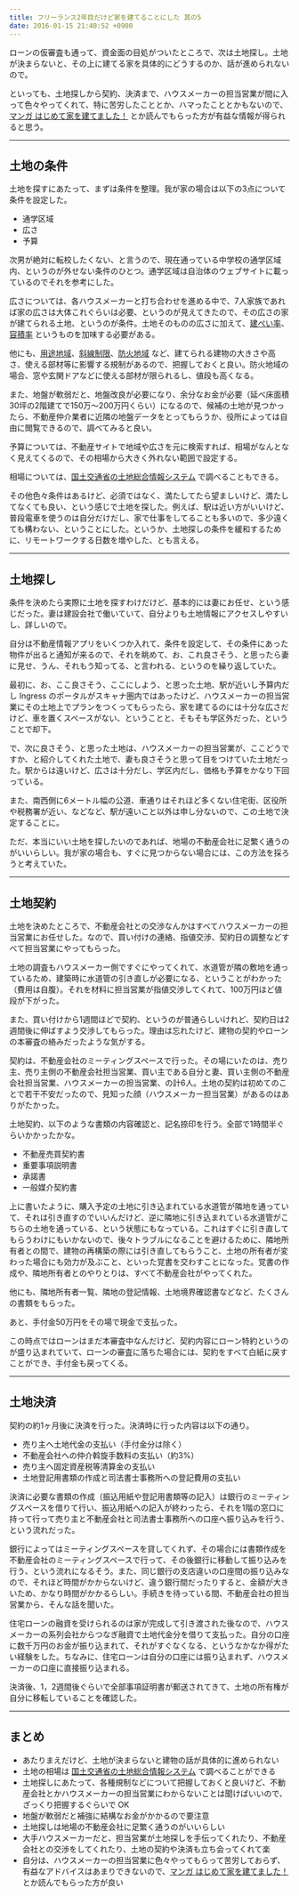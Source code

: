 ```yaml
---
title: フリーランス2年目だけど家を建てることにした 其の5
date: 2016-01-15 21:40:52 +0900
---
```


ローンの仮審査も通って、資金面の目処がついたところで、次は土地探し。土地が決まらないと、その上に建てる家を具体的にどうするのか、話が進められないので。

といっても、土地探しから契約、決済まで、ハウスメーカーの担当営業が間に入って色々やってくれて、特に苦労したこととか、ハマったこととかもないので、[マンガ はじめて家を建てました！](http://www.amazon.co.jp/dp/B00ET0L78Q) とか読んでもらった方が有益な情報が得られると思う。

----

## 土地の条件

土地を探すにあたって、まずは条件を整理。我が家の場合は以下の3点について条件を設定した。

* 通学区域
* 広さ
* 予算

次男が絶対に転校したくない、と言うので、現在通っている中学校の通学区域内、というのが外せない条件のひとつ。通学区域は自治体のウェブサイトに載っているのでそれを参考にした。

広さについては、各ハウスメーカーと打ち合わせを進める中で、7人家族であれば家の広さは大体これぐらいは必要、というのが見えてきたので、その広さの家が建てられる土地、というのが条件。土地そのものの広さに加えて、[建ぺい率](https://ja.wikipedia.org/wiki/%E5%BB%BA%E3%81%BA%E3%81%84%E7%8E%87)、[容積率](https://ja.wikipedia.org/wiki/%E5%AE%B9%E7%A9%8D%E7%8E%87) というものを加味する必要がある。

他にも、[用途地域](https://ja.wikipedia.org/wiki/%E7%94%A8%E9%80%94%E5%9C%B0%E5%9F%9F)、[斜線制限](https://ja.wikipedia.org/wiki/%E6%96%9C%E7%B7%9A%E5%88%B6%E9%99%90)、[防火地域](https://ja.wikipedia.org/wiki/%E9%98%B2%E7%81%AB%E5%9C%B0%E5%9F%9F) など、建てられる建物の大きさや高さ、使える部材等に影響する規制があるので、把握しておくと良い。防火地域の場合、窓や玄関ドアなどに使える部材が限られるし、値段も高くなる。

また、地盤が軟弱だと、地盤改良が必要になり、余分なお金が必要（延べ床面積30坪の2階建てで150万〜200万円くらい）になるので、候補の土地が見つかったら、不動産仲介業者に近隣の地盤データをとってもらうか、役所によっては自由に閲覧できるので、調べてみると良い。

予算については、不動産サイトで地域や広さを元に検索すれば、相場がなんとなく見えてくるので、その相場から大きく外れない範囲で設定する。

相場については、[国土交通省の土地総合情報システム](http://www.land.mlit.go.jp/webland/) で調べることもできる。
 
 その他色々条件はあるけど、必須ではなく、満たしてたら望ましいけど、満たしてなくても良い、という感じで土地を探した。例えば、駅は近い方がいいけど、普段電車を使うのは自分だけだし、家で仕事をしてることも多いので、多少遠くても構わない、ということにした。というか、土地探しの条件を緩和するために、リモートワークする日数を増やした、とも言える。

----

## 土地探し

条件を決めたら実際に土地を探すわけだけど、基本的には妻にお任せ、という感じだった。妻は建設会社で働いていて、自分よりも土地情報にアクセスしやすいし、詳しいので。

自分は不動産情報アプリをいくつか入れて、条件を設定して、その条件にあった物件が出ると通知が来るので、それを眺めて、お、これ良さそう、と思ったら妻に見せ、うん、それもう知ってる、と言われる、というのを繰り返していた。

最初に、お、ここ良さそう、ここにしよう、と思った土地、駅が近いし予算内だし Ingress のポータルがスキャナ圏内ではあったけど、ハウスメーカーの担当営業にその土地上でプランをつくってもらったら、家を建てるのには十分な広さだけど、車を置くスペースがない、ということと、そもそも学区外だった、ということで却下。

で、次に良さそう、と思った土地は、ハウスメーカーの担当営業が、ここどうですか、と紹介してくれた土地で、妻も良さそうと思って目をつけていた土地だった。駅からは遠いけど、広さは十分だし、学区内だし、価格も予算をかなり下回っている。

また、南西側に6メートル幅の公道、車通りはそれほど多くない住宅街、区役所や税務署が近い、などなど、駅が遠いこと以外は申し分ないので、この土地で決定することに。

ただ、本当にいい土地を探したいのであれば、地場の不動産会社に足繁く通うのがいいらしい。我が家の場合も、すぐに見つからない場合には、この方法を採ろうと考えていた。

---

## 土地契約

土地を決めたところで、不動産会社との交渉なんかはすべてハウスメーカーの担当営業にお任せした。なので、買い付けの連絡、指値交渉、契約日の調整などすべて担当営業にやってもらった。

土地の調査もハウスメーカー側ですぐにやってくれて、水道管が隣の敷地を通っているため、建築時に水道管の引き直しが必要になる、ということがわかった（費用は自腹）。それを材料に担当営業が指値交渉してくれて、100万円ほど値段が下がった。

また、買い付けから1週間ほどで契約、というのが普通らしいけれど、契約日は2週間後に伸ばすよう交渉してもらった。理由は忘れたけど、建物の契約やローンの本審査の絡みだったような気がする。

契約は、不動産会社のミーティングスペースで行った。その場にいたのは、売り主、売り主側の不動産会社担当営業、買い主である自分と妻、買い主側の不動産会社担当営業、ハウスメーカーの担当営業、の計6人。土地の契約は初めてのことで若干不安だったので、見知った顔（ハウスメーカー担当営業）があるのはありがたかった。

土地契約、以下のような書類の内容確認と、記名捺印を行う。全部で1時間半ぐらいかかったかな。

* 不動産売買契約書
* 重要事項説明書
* 承諾書
* 一般媒介契約書

上に書いたように、購入予定の土地に引き込まれている水道管が隣地を通っていて、それは引き直すのでいいんだけど、逆に隣地に引き込まれている水道管がこちらの土地を通っている、という状態にもなっている。これはすぐに引き直してもらうわけにもいかないので、後々トラブルになることを避けるために、隣地所有者との間で、建物の再構築の際には引き直してもらうこと、土地の所有者が変わった場合にも効力が及ぶこと、といった覚書を交わすことになった。覚書の作成や、隣地所有者とのやりとりは、すべて不動産会社がやってくれた。
 
 他にも、隣地所有者一覧、隣地の登記情報、土地境界確認書などなど、たくさんの書類をもらった。
 
あと、手付金50万円をその場で現金で支払った。

この時点ではローンはまだ本審査中なんだけど、契約内容にローン特約というのが盛り込まれていて、ローンの審査に落ちた場合には、契約をすべて白紙に戻すことができ、手付金も戻ってくる。

----

## 土地決済

契約の約1ヶ月後に決済を行った。決済時に行った内容は以下の通り。

* 売り主へ土地代金の支払い（手付金分は除く）
* 不動産会社への仲介斡旋手数料の支払い（約3%）
* 売り主へ固定資産税等清算金の支払い
* 土地登記用書類の作成と司法書士事務所への登記費用の支払い

決済に必要な書類の作成（振込用紙や登記用書類等の記入）は銀行のミーティングスペースを借りて行い、振込用紙への記入が終わったら、それを1階の窓口に持って行って売り主と不動産会社と司法書士事務所への口座へ振り込みを行う、という流れだった。

銀行によってはミーティングスペースを貸してくれず、その場合には書類作成を不動産会社のミーティングスペースで行って、その後銀行に移動して振り込みを行う、という流れになるそう。また、同じ銀行の支店違いの口座間の振り込みなので、それほど時間がかからないけど、違う銀行間だったりすると、金額が大きいため、かなり時間がかかるらしい。手続きを待っている間、不動産会社の担当営業から、そんな話を聞いた。

住宅ローンの融資を受けられるのは家が完成して引き渡された後なので、ハウスメーカーの系列会社からつなぎ融資で土地代金分を借りて支払った。自分の口座に数千万円のお金が振り込まれて、それがすぐなくなる、というなかなか得がたい経験をした。ちなみに、住宅ローンは自分の口座には振り込まれず、ハウスメーカーの口座に直接振り込まれる。

決済後、1，2週間後ぐらいで全部事項証明書が郵送されてきて、土地の所有権が自分に移転していることを確認した。

----

## まとめ

* あたりまえだけど、土地が決まらないと建物の話が具体的に進められない
* 土地の相場は [国土交通省の土地総合情報システム](http://www.land.mlit.go.jp/webland/) で調べることができる
* 土地探しにあたって、各種規制などについて把握しておくと良いけど、不動産会社とかハウスメーカーの担当営業にわからないことは聞けばいいので、ざっくり把握するぐらいで OK
* 地盤が軟弱だと補強に結構なお金がかかるので要注意
* 土地探しは地場の不動産会社に足繁く通うのがいいらしい
* 大手ハウスメーカーだと、担当営業が土地探しを手伝ってくれたり、不動産会社との交渉をしてくれたり、土地の契約や決済も立ち会ってくれて楽
* 自分は、ハウスメーカーの担当営業に色々やってもらって苦労しておらず、有益なアドバイスはあまりできないので、[マンガ はじめて家を建てました！](http://www.amazon.co.jp/dp/B00ET0L78Q) とか読んでもらった方が良い
